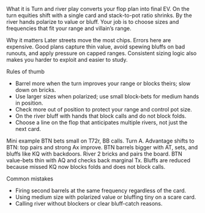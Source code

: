 What it is
Turn and river play converts your flop plan into final EV. On the turn equities shift with a single card and stack-to-pot ratio shrinks. By the river hands polarize to value or bluff. Your job is to choose sizes and frequencies that fit your range and villain’s range.

Why it matters
Later streets move the most chips. Errors here are expensive. Good plans capture thin value, avoid spewing bluffs on bad runouts, and apply pressure on capped ranges. Consistent sizing logic also makes you harder to exploit and easier to study.

Rules of thumb

* Barrel more when the turn improves your range or blocks theirs; slow down on bricks.
* Use larger sizes when polarized; use small block-bets for medium hands in position.
* Check more out of position to protect your range and control pot size.
* On the river bluff with hands that block calls and do not block folds.
* Choose a line on the flop that anticipates multiple rivers, not just the next card.

Mini example
BTN bets small on T72r, BB calls. Turn A. Advantage shifts to BTN: top pairs and strong Ax improve. BTN barrels bigger with AT, sets, and bluffs like KQ with backdoors. River 2 bricks and pairs the board. BTN value-bets thin with AQ and checks back marginal Tx. Bluffs are reduced because missed KQ now blocks folds and does not block calls.

Common mistakes

* Firing second barrels at the same frequency regardless of the card.
* Using medium size with polarized value or bluffing tiny on a scare card.
* Calling river without blockers or clear bluff-catch reasons.
